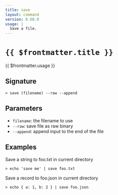 ```yaml
---
title: save
layout: command
version: 0.60.0
usage: |
  Save a file.
---
```


# `{{ $frontmatter.title }}`

<div style='white-space: pre-wrap;'>{{ $frontmatter.usage }}</div>

## Signature

```> save (filename) --raw --append```

## Parameters

 -  `filename`: the filename to use
 -  `--raw`: save file as raw binary
 -  `--append`: append input to the end of the file

## Examples

Save a string to foo.txt in current directory
```shell
> echo 'save me' | save foo.txt
```

Save a record to foo.json in current directory
```shell
> echo { a: 1, b: 2 } | save foo.json
```

